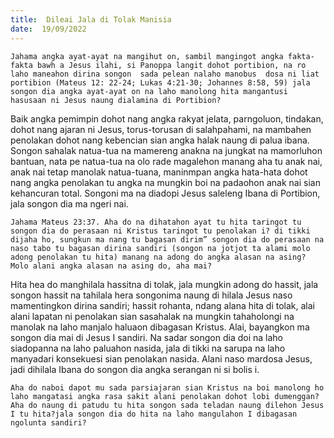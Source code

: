 ```yaml
---
title:  Dileai Jala di Tolak Manisia
date:  19/09/2022
---
```


`Jahama angka ayat-ayat na mangihut on, sambil mangingot angka fakta-fakta bawh a Jesus ilahi, si Panoppa langit dohot portibion, na ro laho maneahon dirina songon  sada pelean nalaho manobus  dosa ni liat portibion (Mateus 12: 22-24; Lukas 4:21-30; Johannes 8:58, 59) jala songon dia angka ayat-ayat on na laho manolong hita mangantusi hasusaan ni Jesus naung dialamina di Portibion?`

Baik angka pemimpin dohot nang angka rakyat jelata, parngoluon, tindakan, dohot nang ajaran ni Jesus, torus-torusan di salahpahami, na mambahen penolakan dohot nang kebencian sian angka halak naung di palua ibana. Songon sahalak natua-tua na mamereng anakna na jungkat na mamorluhon bantuan, nata pe natua-tua na olo rade magalehon  manang aha tu anak nai, anak nai tetap manolak natua-tuana, maninmpan angka hata-hata dohot nang angka penolakan tu angka na mungkin boi na padaohon anak nai sian kehancuran total. Songoni ma na diadopi Jesus saleleng Ibana di Portibion, jala songon dia ma  ngeri nai.

`Jahama Mateus 23:37. Aha do na dihatahon ayat tu hita taringot tu songon dia do perasaan ni Kristus taringot tu penolakan i? di tikki dijaha ho, sungkun ma nang tu bagasan dirim” songon dia do perasaan na naso tabo tu bagasan dirina sandiri (songon na jotjot ta alami molo adong penolakan tu hita) manang na adong do angka alasan na asing? Molo alani angka alasan na asing do, aha mai?`

Hita hea do manghilala hassitna di tolak, jala mungkin adong  do hassit, jala songon hassit na tahilala hera songonima naung di hilala Jesus naso mamentingkon dirina sandiri; hassit rohanta, ndang alana hita di tolak, alai alani lapatan ni penolakan sian sasahalak na mungkin tahaholongi na manolak na laho manjalo haluaon dibagasan  Kristus. Alai, bayangkon ma songon dia mai di Jesus I sandiri. Na sadar songon dia doi na laho siadopanna na laho paluahon nasida, jala di tikki na sarupa na laho manyadari konsekuesi sian penolakan  nasida. Alani naso mardosa Jesus, jadi dihilala Ibana do songon dia angka serangan ni si bolis i.

`Aha do naboi dapot mu sada parsiajaran sian Kristus na boi manolong ho laho mangatasi angka rasa sakit alani penolakan dohot lobi dumenggan? Aha do naung di patudu tu hita songon sada teladan naung dilehon Jesus I tu hita?jala songon dia do hita na laho mangulahon I dibagasan ngolunta sandiri?`